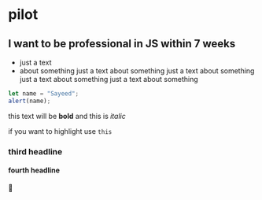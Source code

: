 # pilot

## I want to be professional in JS within 7 weeks

- just a text
- about something
  just a text about something
  just a text about something
  just a text about something
  just a text about something

```js
let name = "Sayeed";
alert(name);
```

this text will be **bold** and this is _italic_

if you want to highlight use `this`

### third headline

#### fourth headline

:fox_face:
